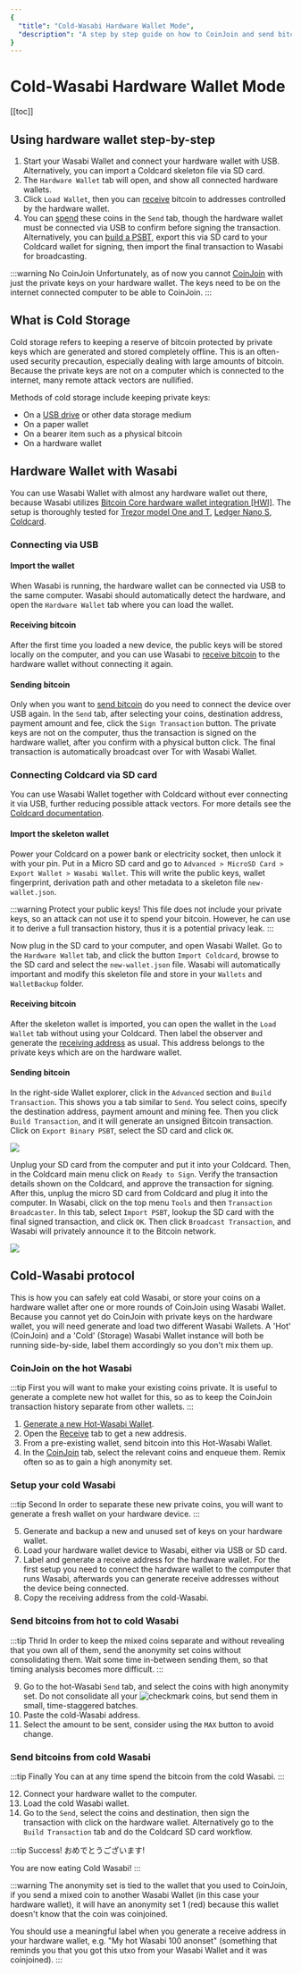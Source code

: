 ```yaml
---
{
  "title": "Cold-Wasabi Hardware Wallet Mode",
  "description": "A step by step guide on how to CoinJoin and send bitcoin to a hardware wallet for cold storage using WasabiWallet only. This is the Wasabi documentation, an archive of knowledge about the open-source, non-custodial and privacy-focused Bitcoin wallet for desktop."
}
---
```


# Cold-Wasabi Hardware Wallet Mode

[[toc]]

## Using hardware wallet step-by-step

1. Start your Wasabi Wallet and connect your hardware wallet with USB.
Alternatively, you can import a Coldcard skeleton file via SD card.
2. The `Hardware Wallet` tab will open, and show all connected hardware wallets.
3. Click `Load Wallet`, then you can [receive](/using-wasabi/Receive.md) bitcoin to addresses controlled by the hardware wallet.
4. You can [spend](/using-wasabi/Send.md) these coins in the `Send` tab, though the hardware wallet must be connected via USB to confirm before signing the transaction.
Alternatively, you can [build a PSBT](using-wasabi/ColdWasabi.md#connecting-coldcard-via-sd-card), export this via SD card to your Coldcard wallet for signing, then import the final transaction to Wasabi for broadcasting.

:::warning No CoinJoin
Unfortunately, as of now you cannot [CoinJoin](/using-wasabi/CoinJoin.md) with just the private keys on your hardware wallet.
The keys need to be on the internet connected computer to be able to CoinJoin.
:::

## What is Cold Storage

Cold storage refers to keeping a reserve of bitcoin protected by private keys which are generated and stored completely offline.
This is an often-used security precaution, especially dealing with large amounts of bitcoin.
Because the private keys are not on a computer which is connected to the internet, many remote attack vectors are nullified.

Methods of cold storage include keeping private keys:
- On a [USB drive](/using-wasabi/WasabiSetupTails.md) or other data storage medium
- On a paper wallet
- On a bearer item such as a physical bitcoin
- On a hardware wallet

## Hardware Wallet with Wasabi

You can use Wasabi Wallet with almost any hardware wallet out there, because Wasabi utilizes [Bitcoin Core hardware wallet integration [HWI]](https://github.com/bitcoin-core/hwi).
The setup is thoroughly tested for [Trezor model One and T](https://trezor.io), [Ledger Nano S](https://ledgerwallet.com), [Coldcard](https://coldcardwallet.com).

### Connecting via USB

#### Import the wallet

When Wasabi is running, the hardware wallet can be connected via USB to the same computer.
Wasabi should automatically detect the hardware, and open the `Hardware Wallet` tab where you can load the wallet.

#### Receiving bitcoin

After the first time you loaded a new device, the public keys will be stored locally on the computer, and you can use Wasabi to [receive bitcoin](/using-wasabi/Receive.md) to the hardware wallet without connecting it again.

#### Sending bitcoin

Only when you want to [send bitcoin](/using-wasabi/Send.md) do you need to connect the device over USB again.
In the `Send` tab, after selecting your coins, destination address, payment amount and fee, click the `Sign Transaction` button.
The private keys are not on the computer, thus the transaction is signed on the hardware wallet, after you confirm with a physical button click.
The final transaction is automatically broadcast over Tor with Wasabi Wallet.

### Connecting Coldcard via SD card

You can use Wasabi Wallet together with Coldcard without ever connecting it via USB, further reducing possible attack vectors.
For more details see the [Coldcard documentation](https://coldcardwallet.com/docs/microsd).

#### Import the skeleton wallet

Power your Coldcard on a power bank or electricity socket, then unlock it with your pin.
Put in a Micro SD card and go to `Advanced > MicroSD Card > Export Wallet > Wasabi Wallet`.
This will write the public keys, wallet fingerprint, derivation path and other metadata to a skeleton file `new-wallet.json`.

:::warning Protect your public keys!
This file does not include your private keys, so an attack can not use it to spend your bitcoin.
However, he can use it to derive a full transaction history, thus it is a potential privacy leak.
:::

Now plug in the SD card to your computer, and open Wasabi Wallet.
Go to the `Hardware Wallet` tab, and click the button `Import Coldcard`, browse to the SD card and select the `new-wallet.json` file.
Wasabi will automatically important and modify this skeleton file and store in your `Wallets` and `WalletBackup` folder.

#### Receiving bitcoin

After the skeleton wallet is imported, you can open the wallet in the `Load Wallet` tab without using your Coldcard.
Then label the observer and generate the [receiving address](/using-wasabi/Receive.md) as usual.
This address belongs to the private keys which are on the hardware wallet.

#### Sending bitcoin
 
In the right-side Wallet explorer, click in the `Advanced` section and `Build Transaction`.
This shows you a tab similar to `Send`.
You select coins, specify the destination address, payment amount and mining fee.
Then you click `Build Transaction`, and it will generate an unsigned Bitcoin transaction.
Click on `Export Binary PSBT`, select the SD card and click `OK`.

![](/PSBTUnsigned.png)

Unplug your SD card from the computer and put it into your Coldcard.
Then, in the Coldcard main menu click on `Ready to Sign`.
Verify the transaction details shown on the Coldcard, and approve the transaction for signing.
After this, unplug the micro SD card from Coldcard and plug it into the computer.
In Wasabi, click on the top menu `Tools` and then `Transaction Broadcaster`.
In this tab, select `Import PSBT`, lookup the SD card with the final signed transaction, and click `OK`.
Then click `Broadcast Transaction`, and Wasabi will privately announce it to the Bitcoin network.

![](/PSBTBroadcast.png)

## Cold-Wasabi protocol

This is how you can safely eat cold Wasabi, or store your coins on a hardware wallet after one or more rounds of CoinJoin using Wasabi Wallet.
Because you cannot yet do CoinJoin with private keys on the hardware wallet, you will need generate and load two different Wasabi Wallets.
A 'Hot' (CoinJoin) and a 'Cold' (Storage) Wasabi Wallet instance will both be running side-by-side, label them accordingly so you don't mix them up.

### CoinJoin on the hot Wasabi

:::tip First
you will want to make your existing coins private.
It is useful to generate a complete new hot wallet for this, so as to keep the CoinJoin transaction history separate from other wallets.
:::

1. [Generate a new Hot-Wasabi Wallet](/using-wasabi/WalletGeneratation.md).
2. Open the [Receive](/using-wasabi/Receive.md) tab to get a new addresis.
3. From a pre-existing wallet, send bitcoin into this Hot-Wasabi Wallet.
4. In the [CoinJoin](/using-wasabi/CoinJoin.md) tab, select the relevant coins and enqueue them.
Remix often so as to gain a high anonymity set.

### Setup your cold Wasabi

:::tip Second
In order to separate these new private coins, you will want to generate a fresh wallet on your hardware device.
:::

5. Generate and backup a new and unused set of keys on your hardware wallet.
6. Load your hardware wallet device to Wasabi, either via USB or SD card. 
7. Label and generate a receive address for the hardware wallet.
For the first setup you need to connect the hardware wallet to the computer that runs Wasabi, afterwards you can generate receive addresses without the device being connected.
8. Copy the receiving address from the cold-Wasabi.

### Send bitcoins from hot to cold Wasabi

:::tip Thrid
In order to keep the mixed coins separate and without revealing that you own all of them, send the anonymity set coins without consolidating them.
Wait some time in-between sending them, so that timing analysis becomes more difficult.
:::

9. Go to the hot-Wasabi `Send` tab, and select the coins with high anonymity set.
Do not consolidate all your <img src="/ShieldCheckmark.png" alt="checkmark" class="shield" /> coins, but send them in small, time-staggered batches.
10. Paste the cold-Wasabi address.
11. Select the amount to be sent, consider using the `MAX` button to avoid change.

### Send bitcoins from cold Wasabi

:::tip Finally
You can at any time spend the bitcoin from the cold Wasabi.
:::

12. Connect your hardware wallet to the computer.
13. Load the cold Wasabi wallet.
14. Go to the `Send`, select the coins and destination, then sign the transaction with click on the hardware wallet.
Alternatively go to the `Build Transaction` tab and do the Coldcard SD card workflow. 

:::tip Success!
おめでとうございます!

You are now eating Cold Wasabi!
:::

:::warning
The anonymity set is tied to the wallet that you used to CoinJoin, if you send a mixed coin to another Wasabi Wallet (in this case your hardware wallet), it will have an anonymity set 1 (red) because this wallet doesn't know that the coin was coinjoined.

You should use a meaningful label when you generate a receive address in your hardware wallet, e.g. "My hot Wasabi 100 anonset" (something that reminds you that you got this utxo from your Wasabi Wallet and it was coinjoined).
:::
